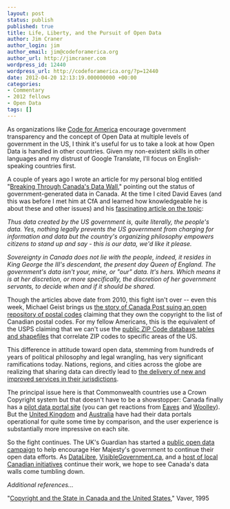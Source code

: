 ```yaml
---
layout: post
status: publish
published: true
title: Life, Liberty, and the Pursuit of Open Data
author: Jim Craner
author_login: jim
author_email: jim@codeforamerica.org
author_url: http://jimcraner.com
wordpress_id: 12440
wordpress_url: http://codeforamerica.org/?p=12440
date: 2012-04-20 12:13:19.000000000 +00:00
categories:
- Commentary
- 2012 fellows
- Open Data
tags: []
---
```

As organizations like <a href="http://codeforamerica.org" target="_blank">Code for America</a> encourage government transparency and the concept of Open Data at multiple levels of government in the US, I think it's useful for us to take a look at how Open Data is handled in other countries. Given my non-existent skills in other languages and my distrust of Google Translate, I'll focus on English-speaking countries first.

A couple of years ago I wrote an article for my personal blog entitled "<a href="http://maptogether.org/blogs/jim/canadian-open-data-policies" target="_blank">Breaking Through Canada's Data Wall</a>," pointing out the status of government-generated data in Canada. At the time I cited David Eaves (and this was before I met him at CfA and learned how knowledgeable he is about these and other issues) and his <a href="http://eaves.ca/2009/10/08/open-data-us-vs-canada/" target="_blank">fascinating article on the topic</a>:

<em>Thus data created by the US government is, quite literally, the people's data. Yes, nothing legally prevents the US government from charging for information and data but the country's organizing philosophy empowers citizens to stand up and say - this is our data, we'd like it please.</em>

<em>Sovereignty in Canada does not lie with the people, indeed, it resides in King George the III's descendant, the present day Queen of England. The government's data isn't your, mine, or "our" data. It's hers. Which means it is at her discretion, or more specifically, the discretion of her government servants, to decide when and if it should be shared.</em>

Though the articles above date from 2010, this fight isn't over -- even this week, Michael Geist brings us <a href="http://www.michaelgeist.ca/content/view/6415/125/" target="_blank">the story of Canada Post suing an open repository of postal codes</a> claiming that they own the copyright to the list of Canadian postal codes. For my fellow Americans, this is the equivalent of the USPS claiming that we can't use the <a href="http://www.census.gov/geo/ZCTA/zcta.html" target="_blank">public ZIP Code database tables and shapefiles</a> that correlate ZIP codes to specific areas of the US.

This difference in attitude toward open data, stemming from hundreds of years of political philosophy and legal wrangling, has very significant ramifications today. Nations, regions, and cities across the globe are realizing that sharing data can directly lead to <a href="http://opendatastories.org/" target="_blank">the delivery of new and improved services in their jurisdictions</a>.

The principal issue here is that Commonwealth countries use a Crown Copyright system but that doesn't have to be a showstopper: Canada finally has a <a href="http://www.data.gc.ca/" target="_blank">pilot data portal site</a> (you can get reactions from <a href="http://eaves.ca/2012/03/08/calculating-the-value-of-canadas-open-data-portal-a-mini-case-study/" target="_blank">Eaves</a> and <a href="http://worthwhile.typepad.com/worthwhile_canadian_initi/2012/03/test-driving-canadas-new-open-data-portal.html" target="_blank">Woolley</a>). But the <a href="http://data.gov.uk/" target="_blank">United Kingdom</a> and <a href="http://data.gov.au/" target="_blank">Australia</a> have had their data portals operational for quite some time by comparison, and the user experience is substantially more impressive on each site.

So the fight continues. The UK's Guardian has started a <a href="http://www.freeourdata.org.uk/" target="_blank">public open data campaign</a> to help encourage Her Majesty's government to continue their open data efforts. As <a href="http://datalibre.ca/" target="_blank">DataLibre</a>, <a href="http://visiblegovernment.ca/" target="_blank">VisibleGovernment.ca</a>, and a <a href="http://wiki.civiccommons.org/Initiatives" target="_blank">host of local Canadian initiatives</a> continue their work, we hope to see Canada's data walls come tumbling down.

<em>Additional references...</em>

<em></em>"<a href="http://www.lexum.com/conf/dac/en/vaver/vaver.html" target="_blank">Copyright and the State in Canada and the United States</a>," Vaver, 1995
